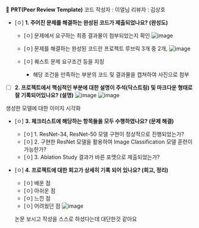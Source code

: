 🔑 **PRT(Peer Review Template)**
코드 작성자 : 이얼님
리뷰자 : 김상호

- [ㅇ]  **1. 주어진 문제를 해결하는 완성된 코드가 제출되었나요? (완성도)**
    - [ㅇ]  문제에서 요구하는 최종 결과물이 첨부되었는지 확인
          ![image](https://github.com/L3earl/aiffel/assets/169222852/c35f5b05-8faa-4d5f-b67b-b7fee88b600e)

    - [ㅇ]  문제를 해결하는 완성된 코드란 프로젝트 루브릭 3개 중 2개,
          ![image](https://github.com/L3earl/aiffel/assets/169222852/7e81a232-b058-4fba-84b0-4ef81e8ed8cb)

    - [ㅇ]  퀘스트 문제 요구조건 등을 지칭
        - 해당 조건을 만족하는 부분의 코드 및 결과물을 캡쳐하여 사진으로 첨부

- [ ]  **2. 프로젝트에서 핵심적인 부분에 대한 설명이 주석(닥스트링) 및 마크다운 형태로 잘 기록되어있나요? (설명)**
![image](https://github.com/L3earl/aiffel/assets/169222852/8dba9f33-3c29-4c92-9e1d-fedab80d43dc)
![image](https://github.com/L3earl/aiffel/assets/169222852/cc959c54-3141-447b-931c-2d7049ee8a5a)

생성한 모델에 대한 이미지 시각화
 
- [ㅇ]  **3. 체크리스트에 해당하는 항목들을 모두 수행하였나요? (문제 해결)**
    - [ㅇ]  1. ResNet-34, ResNet-50 모델 구현이 정상적으로 진행되었는가?
    - [ㅇ]  2. 구현한 ResNet 모델을 활용하여 Image Classification 모델 훈련이 가능한가?
    - [ㅇ]  3. Ablation Study 결과가 바른 포맷으로 제출되었는가?

- [ㅇ]  **4. 프로젝트에 대한 회고가 상세히 기록 되어 있나요? (회고, 정리)**
    - [ㅇ]  배운 점
    - [ㅇ]  아쉬운 점
    - [ㅇ]  느낀 점
    - [ㅇ]  어려웠던 점
 ![image](https://github.com/L3earl/aiffel/assets/169222852/5429dc37-df0b-428a-9d5e-8f79eecfe195)


  논문 보시고 작성을 스스로 하셨다는데 대단한것 같아요
